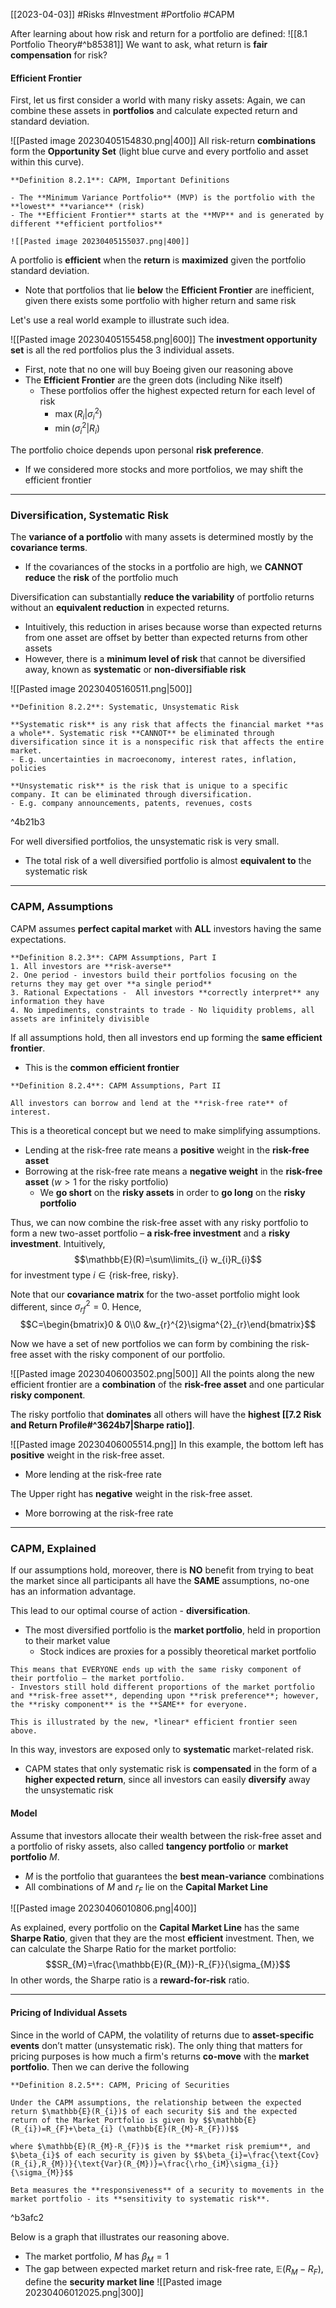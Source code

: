 [[2023-04-03]] #Risks #Investment #Portfolio #CAPM

After learning about how risk and return for a portfolio are defined: ![[8.1 Portfolio Theory#^b85381]]
We want to ask, what return is **fair compensation** for risk?

#### Efficient Frontier
First, let us first consider a world with many risky assets: Again, we can combine these assets in **portfolios** and calculate expected return and standard deviation.

![[Pasted image 20230405154830.png|400]]
All risk-return **combinations** form the **Opportunity Set** (light blue curve and every portfolio and asset within this curve).

```ad-important
**Definition 8.2.1**: CAPM, Important Definitions

- The **Minimum Variance Portfolio** (MVP) is the portfolio with the **lowest** **variance** (risk)
- The **Efficient Frontier** starts at the **MVP** and is generated by different **efficient portfolios**

![[Pasted image 20230405155037.png|400]]
```

A portfolio is **efficient** when the **return** is **maximized** given the portfolio standard deviation.
- Note that portfolios that lie **below** the **Efficient Frontier** are inefficient, given there exists some portfolio with higher return and same risk

Let's use a real world example to illustrate such idea.

![[Pasted image 20230405155458.png|600]]
The **investment opportunity set** is all the red portfolios plus the 3 individual assets.
- First, note that no one will buy Boeing given our reasoning above
- The **Efficient Frontier** are the green dots (including Nike itself)
	- These portfolios offer the highest expected return for each level of risk
		- $\max(R_{i}|\sigma^{2}_{i})$
		- $\min(\sigma_{i}^{2}|R_{i})$

The portfolio choice depends upon personal **risk preference**.
- If we considered more stocks and more portfolios, we may shift the efficient frontier

---

### Diversification, Systematic Risk
The **variance of a portfolio** with many assets is determined mostly by the **covariance terms**.
- If the covariances of the stocks in a portfolio are high, we **CANNOT** **reduce** the **risk** of the portfolio much

Diversification can substantially **reduce the variability** of portfolio returns without an **equivalent reduction** in expected returns.
- Intuitively, this reduction in arises because worse than expected returns from one asset are offset by better than expected returns from other assets
- However, there is a **minimum level of risk** that cannot be diversified away, known as **systematic** or **non-diversifiable risk**

![[Pasted image 20230405160511.png|500]]

```ad-important
**Definition 8.2.2**: Systematic, Unsystematic Risk

**Systematic risk** is any risk that affects the financial market **as a whole**. Systematic risk **CANNOT** be eliminated through diversification since it is a nonspecific risk that affects the entire market.
- E.g. uncertainties in macroeconomy, interest rates, inflation, policies

**Unsystematic risk** is the risk that is unique to a specific company. It can be eliminated through diversification.
- E.g. company announcements, patents, revenues, costs
```

^4b21b3

For well diversified portfolios, the unsystematic risk is very small.
- The total risk of a well diversified portfolio is almost **equivalent to** the systematic risk

---

### CAPM, Assumptions
CAPM assumes **perfect capital market** with **ALL** investors having the same expectations.

```ad-important
**Definition 8.2.3**: CAPM Assumptions, Part I
1. All investors are **risk-averse**
2. One period - investors build their portfolios focusing on the returns they may get over **a single period**
3. Rational Expectations -  All investors **correctly interpret** any information they have
4. No impediments, constraints to trade - No liquidity problems, all assets are infinitely divisible
```

If all assumptions hold, then all investors end up forming the **same efficient frontier**.
- This is the **common efficient frontier**

```ad-important
**Definition 8.2.4**: CAPM Assumptions, Part II

All investors can borrow and lend at the **risk-free rate** of interest.
```

This is a theoretical concept but we need to make simplifying assumptions.
- Lending at the risk-free rate means a **positive** weight in the **risk-free asset**
- Borrowing at the risk-free rate means a **negative weight** in the **risk-free asset** ($w>1$ for the risky portfolio)
	- We **go short** on the **risky assets** in order to **go long** on the **risky portfolio**

Thus, we can now combine the risk-free asset with any risky portfolio to form a new two-asset portfolio – **a risk-free investment** and a **risky investment**. Intuitively,
$$\mathbb{E}(R)=\sum\limits_{i} w_{i}R_{i}$$
for investment type $i\in \text{\{risk-free, risky\}}$.

Note that our **covariance matrix** for the two-asset portfolio might look different, since $\sigma^{2}_{rf}=0$. Hence,
$$C=\begin{bmatrix}0 & 0\\0 &w_{r}^{2}\sigma^{2}_{r}\end{bmatrix}$$

Now we have a set of new portfolios we can form by combining the risk-free asset with the risky component of our portfolio.

![[Pasted image 20230406003502.png|500]]
All the points along the new efficient frontier are a **combination** of the **risk-free asset** and one particular **risky component**.

The risky portfolio that **dominates** all others will have the **highest [[7.2 Risk and Return Profile#^3624b7|Sharpe ratio]]**.

![[Pasted image 20230406005514.png]]
In this example, the bottom left has **positive** weight in the risk-free asset.
- More lending at the risk-free rate

The Upper right has **negative** weight in the risk-free asset.
- More borrowing at the risk-free rate

---

### CAPM, Explained
If our assumptions hold, moreover, there is **NO** benefit from trying to beat the market since all participants all have the **SAME** assumptions, no-one has an information advantage.

This lead to our optimal course of action - **diversification**.
- The most diversified portfolio is the **market portfolio**, held in proportion to their market value
	- Stock indices are proxies for a possibly theoretical market portfolio

```ad-note
This means that EVERYONE ends up with the same risky component of their portfolio – the market portfolio.
- Investors still hold different proportions of the market portfolio and **risk-free asset**, depending upon **risk preference**; however, the **risky component** is the **SAME** for everyone.

This is illustrated by the new, *linear* efficient frontier seen above. 
```

In this way, investors are exposed only to **systematic** market-related risk.
- CAPM states that only systematic risk is **compensated** in the form of a **higher expected return**, since all investors can easily **diversify** away the unsystematic risk

#### Model
Assume that investors allocate their wealth between the risk-free asset and a portfolio of risky assets, also called **tangency portfolio** or **market portfolio** $M$.
- $M$ is the portfolio that  guarantees the **best mean-variance** combinations
- All combinations of $M$ and $r_{F}$ lie on the **Capital Market Line**

![[Pasted image 20230406010806.png|400]]

As explained, every portfolio on the **Capital Market Line** has the same **Sharpe Ratio**, given that they are the most **efficient** investment. Then, we can calculate the Sharpe Ratio for the market portfolio: $$SR_{M}=\frac{\mathbb{E}(R_{M})-R_{F}}{\sigma_{M}}$$
In other words, the Sharpe ratio is a **reward-for-risk** ratio.

---

#### Pricing of Individual Assets
Since in the world of CAPM, the volatility of returns due to **asset-specific events** don’t matter (unsystematic risk). The only thing that matters for pricing purposes is how much a firm's returns **co-move** with the **market portfolio**. Then we can derive the following

```ad-important
**Definition 8.2.5**: CAPM, Pricing of Securities

Under the CAPM assumptions, the relationship between the expected return $\mathbb{E}(R_{i})$ of each security $i$ and the expected return of the Market Portfolio is given by $$\mathbb{E}(R_{i})=R_{F}+\beta_{i} (\mathbb{E}(R_{M}-R_{F}))$$

where $\mathbb{E}(R_{M}-R_{F})$ is the **market risk premium**, and $\beta_{i}$ of each security is given by $$\beta_{i}=\frac{\text{Cov}(R_{i},R_{M})}{\text{Var}(R_{M})}=\frac{\rho_{iM}\sigma_{i}}{\sigma_{M}}$$

Beta measures the **responsiveness** of a security to movements in the market portfolio - its **sensitivity to systematic risk**.
```

^b3afc2

Below is a graph that illustrates our reasoning above.
- The market portfolio, $M$ has $\beta_M=1$
- The gap between expected market return and risk-free rate, $\mathbb{E}(R_{M}-R_{F})$, define the **security market line**
![[Pasted image 20230406012025.png|300]]
